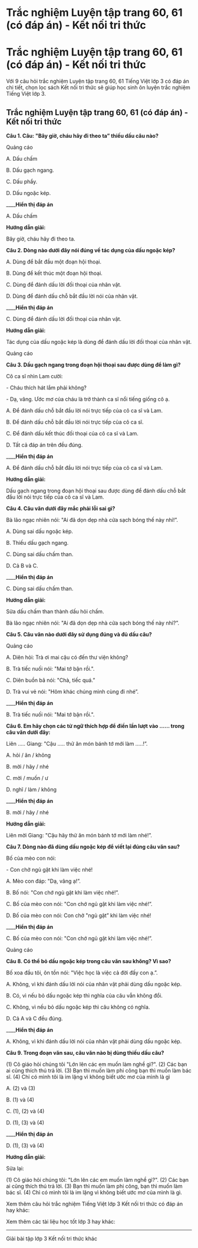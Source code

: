 # Trắc nghiệm Luyện tập trang 60, 61 (có đáp án) - Kết nối tri thức

# Trắc nghiệm Luyện tập trang 60, 61 (có đáp án) - Kết nối tri thức

Với 9 câu hỏi trắc nghiệm Luyện tập trang 60, 61 Tiếng Việt lớp 3 có đáp án chi tiết, chọn lọc sách Kết nối tri thức sẽ giúp học sinh ôn luyện trắc nghiệm Tiếng Việt lớp 3.

## Trắc nghiệm Luyện tập trang 60, 61 (có đáp án) - Kết nối tri thức

**Câu 1. Câu: "Bây giờ, cháu hãy đi theo ta” thiếu dấu câu nào?**

Quảng cáo

A. Dấu chấm

B. Dấu gạch ngang. 

C. Dấu phẩy.

D. Dấu ngoặc kép.

____**Hiển thị đáp án**

A. Dấu chấm

**Hướng dẫn giải:**

Bây giờ, cháu hãy đi theo ta.

**Câu 2. Dòng nào dưới đây nói đúng về tác dụng của dấu ngoặc kép?**

A. Dùng để bắt đầu một đoạn hội thoại.

B. Dùng để kết thúc một đoạn hội thoại.

C. Dùng để đánh dấu lời đối thoại của nhân vật.

D. Dùng để đánh dấu chỗ bắt đầu lời nói của nhân vật.

____**Hiển thị đáp án**

C. Dùng để đánh dấu lời đối thoại của nhân vật.

**Hướng dẫn giải:**

Tác dụng của dấu ngoặc kép là dùng để đánh dấu lời đối thoại của nhân vật.

Quảng cáo

**Câu 3. Dấu gạch ngang trong đoạn hội thoại sau được dùng để làm gì?**

Cô ca sĩ nhìn Lam cười:

\- Cháu thích hát lắm phải không?

\- Dạ, vâng. Ước mơ của cháu là trở thành ca sĩ nổi tiếng giống cô ạ.

A. Để đánh dấu chỗ bắt đầu lời nói trực tiếp của cô ca sĩ và Lam.

B. Để đánh dấu chỗ bắt đầu lời nói trực tiếp của cô ca sĩ.

C. Để đánh dấu kết thúc đối thoại của cô ca sĩ và Lam. 

D. Tất cả đáp án trên đều đúng.

____**Hiển thị đáp án**

A. Để đánh dấu chỗ bắt đầu lời nói trực tiếp của cô ca sĩ và Lam.

**Hướng dẫn giải:**

Dấu gạch ngang trong đoạn hội thoại sau được dùng để đánh dấu chỗ bắt đầu lời nói trực tiếp của cô ca sĩ và Lam.

**Câu 4. Câu văn dưới đây mắc phải lỗi sai gì?**

Bà lão ngạc nhiên nói: "Ai đã dọn dẹp nhà cửa sạch bóng thế này nhỉ!”.

A. Dùng sai dấu ngoặc kép.

B. Thiếu dấu gạch ngang. 

C. Dùng sai dấu chấm than. 

D. Cả B và C.

____**Hiển thị đáp án**

C. Dùng sai dấu chấm than. 

**Hướng dẫn giải:**

Sửa dấu chấm than thành dấu hỏi chấm.

Bà lão ngạc nhiên nói: "Ai đã dọn dẹp nhà cửa sạch bóng thế này nhỉ?”.

**Câu 5. Câu văn nào dưới đây sử dụng đúng và đủ dấu câu?**

Quảng cáo

A. Diên hỏi: Trà ơi mai cậu có đến thư viện không? 

B. Trà tiếc nuối nói: "Mai tớ bận rồi.".

C. Diên buồn bã nói: "Chà, tiếc quá.”

D. Trà vui vẻ nói: "Hôm khác chúng mình cùng đi nhé”.

____**Hiển thị đáp án**

B. Trà tiếc nuối nói: "Mai tớ bận rồi.".

**Câu 6. Em hãy chọn các từ ngữ thích hợp để điền lần lượt vào …… trong câu văn dưới đây:**

Liên ….. Giang: "Cậu ….. thử ăn món bánh tớ mới làm …..!”.

A. hỏi / ăn / không 

B. mời / hãy / nhé 

C. mời / muốn / ư 

D. nghĩ / làm / không

____**Hiển thị đáp án**

B. mời / hãy / nhé 

**Hướng dẫn giải:**

Liên mời Giang: "Cậu hãy thử ăn món bánh tớ mới làm nhé!”.

**Câu 7. Dòng nào đã dùng dấu ngoặc kép để viết lại đúng câu văn sau?**

Bố của mèo con nói:

\- Con chở ngủ gật khi làm việc nhé!

A. Mèo con đáp: "Dạ, vâng ạ!”.

B. Bố nói: "Con chớ ngủ gật khi làm việc nhé!”.

C. Bố của mèo con nói: "Con chớ ngủ gật khi làm việc nhé!”.

D. Bố của mèo con nói: Con chở "ngủ gật” khi làm việc nhé!

____**Hiển thị đáp án**

C. Bố của mèo con nói: "Con chớ ngủ gật khi làm việc nhé!”.

Quảng cáo

**Câu 8. Có thể bỏ dấu ngoặc kép trong câu văn sau không? Vì sao?**

Bố xoa đầu tôi, ôn tồn nói: "Việc học là việc cả đời đấy con ạ.”.

A. Không, vì khi đánh dấu lời nói của nhân vật phải dùng dấu ngoặc kép. 

B. Có, vì nếu bỏ dấu ngoặc kép thì nghĩa của câu vẫn không đổi. 

C. Không, vì nếu bỏ dấu ngoặc kép thì câu không có nghĩa.

D. Cả A và C đều đúng.

____**Hiển thị đáp án**

A. Không, vì khi đánh dấu lời nói của nhân vật phải dùng dấu ngoặc kép. 

**Câu 9. Trong đoạn văn sau, câu văn nào bị dùng thiếu dấu câu?**

(1) Cô giáo hỏi chúng tôi "Lớn lên các em muốn làm nghề gì?". (2) Các bạn ai cũng thích thú trả lời. (3) Bạn thì muốn làm phi công bạn thì muốn làm bác sĩ. (4) Chỉ có mình tôi là im lặng vì không biết ước mơ của mình là gì

A. (2) và (3)

B. (1) và (4)

C. (1), (2) và (4)

D. (1), (3) và (4)

____**Hiển thị đáp án**

D. (1), (3) và (4)

**Hướng dẫn giải:**

Sửa lại:

(1) Cô giáo hỏi chúng tôi: "Lớn lên các em muốn làm nghề gì?". (2) Các bạn ai cũng thích thú trả lời. (3) Bạn thì muốn làm phi công, bạn thì muốn làm bác sĩ. (4) Chỉ có mình tôi là im lặng vì không biết ước mơ của mình là gì.

Xem thêm câu hỏi trắc nghiệm Tiếng Việt lớp 3 Kết nối tri thức có đáp án hay khác:

Xem thêm các tài liệu học tốt lớp 3 hay khác:

* * *

Giải bài tập lớp 3 Kết nối tri thức khác

